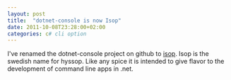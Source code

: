 ```yaml
---
layout: post
title:  "dotnet-console is now Isop"
date: 2011-10-08T23:28:00+02:00
categories: c# cli option
---
```


I've renamed the dotnet-console project on github to <a href="https://github.com/wallymathieu/isop">isop</a>. Isop is the swedish name for hyssop. Like any spice it is intended to give flavor to the development of command line apps in .net.
<div style="clear: both;"></div>